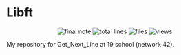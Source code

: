 #	Libft
<p align="center"> 
<img alt="final note" src="https://img.shields.io/badge/final%20note-N%2FA-orange">
<img alt="total lines" src="https://img.shields.io/tokei/lines/github/COUNFOUZZ/19-Get_Next_Line?style=flat">
<img alt="files" src="https://img.shields.io/github/directory-file-count/COUNFOUZZ/19-Get_Next_Line">
<img alt="views" src="https://hits.seeyoufarm.com/api/count/incr/badge.svg?url=https%3A%2F%2Fgithub.com%2FCOUNFOUZZ%2F19-Get_Next_Line.git&count_bg=%231A83C2&title_bg=%23555555&icon=&icon_color=%23E7E7E7&title=views&edge_flat=false">
</p>

My repository for Get_Next_Line at 19 school (network 42).
